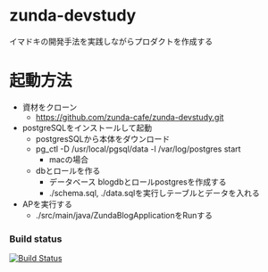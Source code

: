 # zunda-devstudy
イマドキの開発手法を実践しながらプロダクトを作成する

# 起動方法
+ 資材をクローン
    * https://github.com/zunda-cafe/zunda-devstudy.git
+ postgreSQLをインストールして起動
    * postgresSQLから本体をダウンロード
    * pg_ctl -D /usr/local/pgsql/data -l /var/log/postgres start
        * macの場合
    * dbとロールを作る
        * データベース blogdbとロールpostgresを作成する
        + ./schema.sql, ./data.sqlを実行しテーブルとデータを入れる
+ APを実行する
    * ./src/main/java/ZundaBlogApplicationをRunする

### Build status
[![Build Status](https://travis-ci.org/zunda-cafe/zunda-devstudy.svg?branch=master)](https://travis-ci.org/zunda-cafe/zunda-devstudy)
